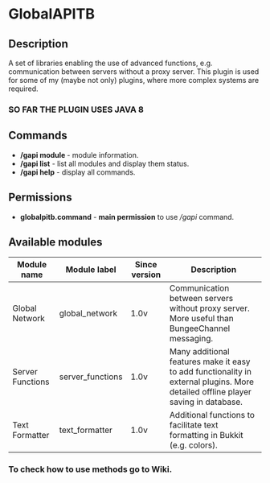 # GlobalAPITB


## Description
A set of libraries enabling the use of advanced functions,
e.g. communication between servers without a proxy server.
This plugin is used for some of my (maybe not only) plugins,
where more complex systems are required.

### SO FAR THE PLUGIN USES JAVA 8

## Commands
- **/gapi module <module>** - module information.
- **/gapi list** - list all modules and display them status.
- **/gapi help** - display all commands.

## Permissions
- **globalpitb.command** - **main permission** to use */gapi* command.


## Available modules
| Module name      | Module label     | Since version | Description                                                                                                                      |
|------------------|------------------|---------------|----------------------------------------------------------------------------------------------------------------------------------|
| Global Network   | global_network   | 1.0v          | Communication between servers without proxy server. More useful than BungeeChannel messaging.                                    |
| Server Functions | server_functions | 1.0v          | Many additional features make it easy to add functionality in external plugins. More detailed offline player saving in database. |
| Text Formatter   | text_formatter   | 1.0v          | Additional functions to facilitate text formatting in Bukkit (e.g. colors).                                                      |

### **To check how to use methods go to Wiki.**

